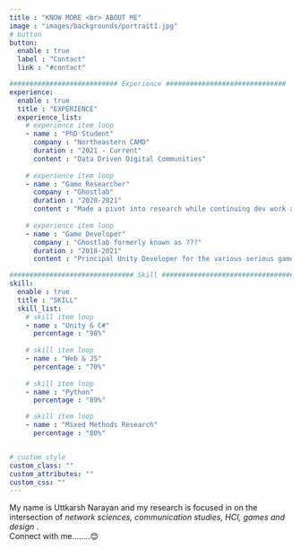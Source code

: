 ```yaml
---
title : "KNOW MORE <br> ABOUT ME"
image : "images/backgrounds/portrait1.jpg"
# button
button:
  enable : true
  label : "Contact"
  link : "#contact"

########################### Experience ##############################
experience:
  enable : true
  title : "EXPERIENCE"
  experience_list:
    # experience item loop
    - name : "PhD Student"
      company : "Northeastern CAMD"
      duration : "2021 - Current"
      content : "Data Driven Digital Communities"
      
    # experience item loop
    - name : "Game Researcher"
      company : "Ghostlab"
      duration : "2020-2021"
      content : "Made a pivot into research while continuing dev work as well."
      
    # experience item loop
    - name : "Game Developer"
      company : "Ghostlab formerly known as ???"
      duration : "2018-2021"
      content : "Principal Unity Developer for the various serious games projects."

############################### Skill #################################
skill:
  enable : true
  title : "SKILL"
  skill_list:
    # skill item loop
    - name : "Unity & C#"
      percentage : "98%"
      
    # skill item loop
    - name : "Web & JS"
      percentage : "70%"
      
    # skill item loop
    - name : "Python"
      percentage : "89%"

    # skill item loop
    - name : "Mixed Methods Research"
      percentage : "80%"


# custom style
custom_class: "" 
custom_attributes: "" 
custom_css: ""
---
```


My name is Uttkarsh Narayan and my research is focused in on the intersection of <i>network sciences, communication studies, HCI, games and design </i>.<br>Connect with me........😊